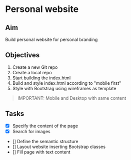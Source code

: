 # Personal website

## Aim
Build personal website for personal branding

## Objectives

1. Create a new Git repo 
2. Create a local repo
3. Start building the index.html
4. Build and style index.html according to "mobile first"
5. Style with Bootstrag using wireframes as template

>IMPORTANT: Mobile and Desktop with same content

## Tasks
- [x] Specify the content of the page
- [x] Search for images 
- [] Define the semantic structure
- [] Layout website inserting Bootstrap classes
- [] Fill page with text content


